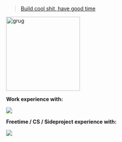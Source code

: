 > [Build cool shit, have good time](https://grugbrain.dev/)

<img src="https://user-images.githubusercontent.com/13486531/149399974-62f62945-2e06-45a3-a4e0-27b98d1d5cae.png" alt="grug" width="200">

**Work experience with:**

<img src="https://skillicons.dev/icons?i=laravel,angular,ts,aws,php,linux,mysql&theme=dark" />

**Freetime / CS / Sideproject experience with:**

<img src="https://skillicons.dev/icons?i=react,cloudflare,workers,linux,sqlite,nuxt,elixir,svelte,python,java,tailwind&theme=dark" />
